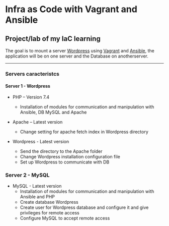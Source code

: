 # Infra as Code with Vagrant and Ansible

## Project/lab of my IaC learning

The goal is to mount a server [Wordpress](https://wordpress.org/) using [Vagrant](https://www.vagrantup.com) and [Ansible](https://www.ansible.com), the application will be on one server and the Database on anotherserver.

---

### **Servers caracteristcs**

#### Server 1 - **Wordpress**

* PHP – Version 7.4
  * Installation of modules for communication and manipulation with Ansible, DB MySQL and Apache

* Apache – Latest version
  * Change setting for apache fetch index in Wordpress directory

* Wordpress - Latest version  
  * Send the directory to the Apache folder  
  * Change Wordpress installation configuration file
  * Set up Wordpress to communicate with DB

### Server 2 - **MySQL**

* MySQL - Latest version
  * Installation of modules for communication and manipulation with Ansible and PHP
  * Create database Wordpress
  * Create user for Wordpress database and configure it and give privileges for remote access
  * Configure MySQL to accept remote access
